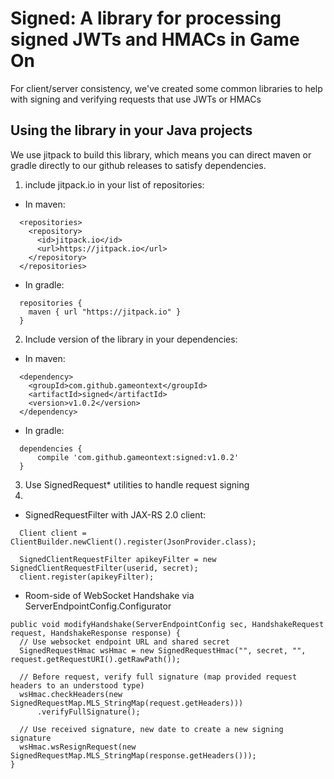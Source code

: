 # Signed: A library for processing signed JWTs and HMACs in Game On

For client/server consistency, we've created some common libraries to help with
signing and verifying requests that use JWTs or HMACs

## Using the library in your Java projects

We use jitpack to build this library, which means you can direct maven or gradle directly to our github releases to satisfy dependencies.

1. include jitpack.io in your list of repositories:
  * In maven:
  ```
    <repositories>
      <repository>
        <id>jitpack.io</id>
        <url>https://jitpack.io</url>
      </repository>
    </repositories>
  ```
  * In gradle:
  ```
    repositories {
      maven { url "https://jitpack.io" }
    }
  ```
2. Include version of the library in your dependencies:
  * In maven:
  ```
    <dependency>
      <groupId>com.github.gameontext</groupId>
      <artifactId>signed</artifactId>
      <version>v1.0.2</version>
    </dependency>
  ```
  * In gradle:
  ```
    dependencies {
	    compile 'com.github.gameontext:signed:v1.0.2'
    }
  ```
3. Use SignedRequest* utilities to handle request signing
4. 
  * SignedRequestFilter with JAX-RS 2.0 client:
  ```
    Client client = ClientBuilder.newClient().register(JsonProvider.class);

    SignedClientRequestFilter apikeyFilter = new SignedClientRequestFilter(userid, secret);
    client.register(apikeyFilter);
  ```
  
  * Room-side of WebSocket Handshake via ServerEndpointConfig.Configurator 
  ```
  public void modifyHandshake(ServerEndpointConfig sec, HandshakeRequest request, HandshakeResponse response) {
    // Use websocket endpoint URL and shared secret
    SignedRequestHmac wsHmac = new SignedRequestHmac("", secret, "", request.getRequestURI().getRawPath());
  
    // Before request, verify full signature (map provided request headers to an understood type)
    wsHmac.checkHeaders(new SignedRequestMap.MLS_StringMap(request.getHeaders)))
        .verifyFullSignature();

    // Use received signature, new date to create a new signing signature
    wsHmac.wsResignRequest(new SignedRequestMap.MLS_StringMap(response.getHeaders()));
  }
  ```
